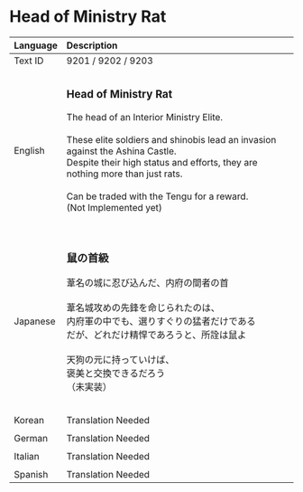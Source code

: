 # Head of Ministry Rat

| Language | Description |
| :------- | :---------- |
| Text ID | 9201 / 9202 / 9203 |
|||
| English | <h3>**Head of Ministry Rat**</h3>The head of an Interior Ministry Elite. <br><br>These elite soldiers and shinobis lead an invasion against the Ashina Castle. <br>Despite their high status and efforts, they are nothing more than just rats.<br><br>Can be traded with the Tengu for a reward. <br>(Not Implemented yet)<h3> |
|||
| Japanese | <h3>**鼠の首級**</h3>葦名の城に忍び込んだ、内府の間者の首<br><br>葦名城攻めの先鋒を命じられたのは、<br>内府軍の中でも、選りすぐりの猛者だけである<br>だが、どれだけ精悍であろうと、所詮は鼠よ<br><br>天狗の元に持っていけば、<br>褒美と交換できるだろう<br> （未実装）<h3> |
|||
| Korean | Translation Needed |
|||
| German | Translation Needed |
|||
| Italian | Translation Needed |
|||
| Spanish | Translation Needed |
